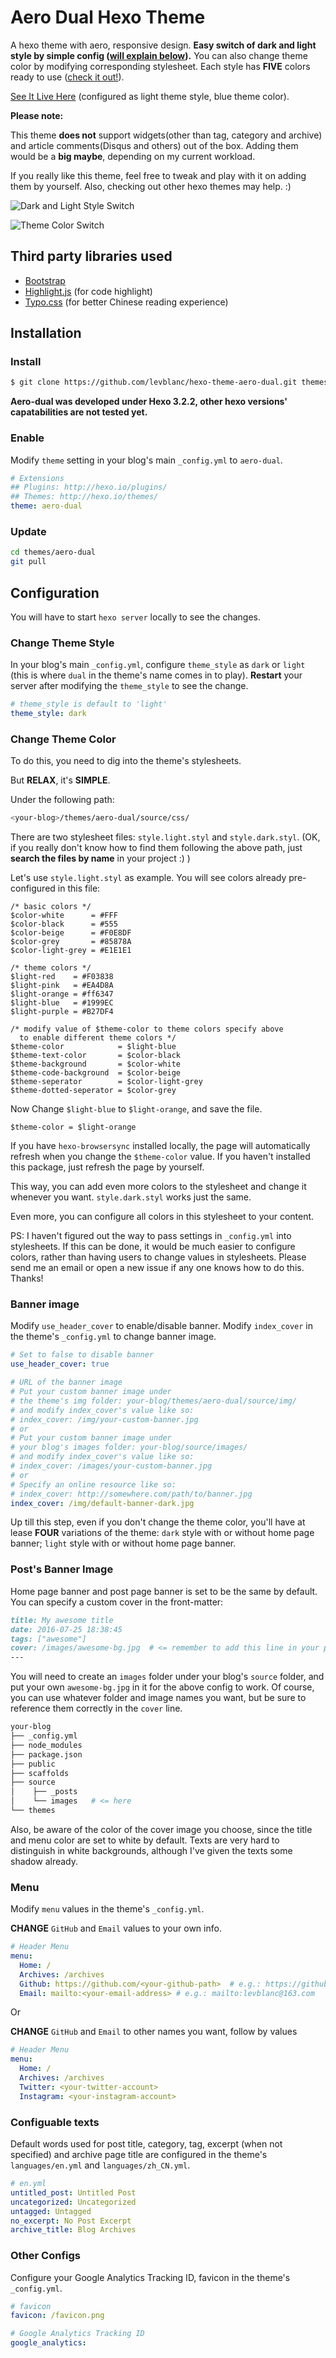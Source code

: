 # Aero Dual Hexo Theme

A hexo theme with aero, responsive design. **Easy switch of dark and light style by simple config ([will explain below](https://github.com/levblanc/hexo-theme-aero-dual#configuration)).** You can also change theme color by modifying corresponding stylesheet. Each style has **FIVE** colors ready to use ([check it out!](https://github.com/levblanc/hexo-theme-aero-dual#change-theme-color)).

[See It Live Here](https://levblanc.github.io/) (configured as light theme style, blue theme color).

**Please note:**

This theme **does not** support widgets(other than tag, category and archive) and article comments(Disqus and others) out of the box. Adding them would be a **big maybe**, depending on my current workload. 

If you really like this theme, feel free to tweak and play with it on adding them by yourself. Also, checking out other hexo themes may help. :)

![Dark and Light Style Switch](https://github.com/levblanc/hexo-theme-aero-dual/blob/master/source/img/aero-dual-thumbnail.jpg)

![Theme Color Switch](https://github.com/levblanc/hexo-theme-aero-dual/blob/master/source/img/aero-dual-color-change.jpg)


## Third party libraries used
- [Bootstrap](http://getbootstrap.com/css/)
- [Highlight.js](https://highlightjs.org/) (for code highlight)
- [Typo.css](https://github.com/sofish/typo.css) (for better Chinese reading experience)


## Installation

### Install

``` bash
$ git clone https://github.com/levblanc/hexo-theme-aero-dual.git themes/aero-dual
```

**Aero-dual was developed under Hexo 3.2.2, other hexo versions' capatabilities are not tested yet.**


### Enable

Modify `theme` setting in your blog's main `_config.yml` to `aero-dual`.


``` yaml
# Extensions
## Plugins: http://hexo.io/plugins/
## Themes: http://hexo.io/themes/
theme: aero-dual
```


### Update

``` bash
cd themes/aero-dual
git pull
```


## Configuration

You will have to start `hexo server` locally to see the changes.


### Change Theme Style

In your blog's main `_config.yml`, configure `theme_style` as `dark` or `light` (this is where `dual` in the theme's name comes in to play). **Restart** your server after modifying the `theme_style` to see the change.

``` yaml
# theme_style is default to 'light'
theme_style: dark
```

### Change Theme Color

To do this, you need to dig into the theme's stylesheets.

But **RELAX**, it's **SIMPLE**.

Under the following path:

``` bash
<your-blog>/themes/aero-dual/source/css/
```

There are two stylesheet files: `style.light.styl` and `style.dark.styl`.
(OK, if you really don't know how to find them following the above path, just **search the files by name** in your project :) )

Let's use `style.light.styl` as example. You will see colors already pre-configured in this file:

``` stylus
/* basic colors */
$color-white      = #FFF
$color-black      = #555
$color-beige      = #F0E8DF
$color-grey       = #85878A
$color-light-grey = #E1E1E1

/* theme colors */
$light-red    = #F03838
$light-pink   = #EA4D8A
$light-orange = #ff6347
$light-blue   = #1999EC
$light-purple = #B27DF4

/* modify value of $theme-color to theme colors specify above
  to enable different theme colors */
$theme-color            = $light-blue   
$theme-text-color       = $color-black
$theme-background       = $color-white
$theme-code-background  = $color-beige
$theme-seperator        = $color-light-grey
$theme-dotted-seperator = $color-grey
```

Now Change `$light-blue` to `$light-orange`, and save the file.

``` stylus
$theme-color = $light-orange
```

If you have `hexo-browsersync` installed locally, the page will automatically refresh when you change the `$theme-color` value. If you haven't installed this package, just refresh the page by yourself.

This way, you can add even more colors to the stylesheet and change it whenever you want. `style.dark.styl` works just the same.

Even more, you can configure all colors in this stylesheet to your content.

PS: I haven't figured out the way to pass settings in `_config.yml` into stylesheets. If this can be done, it would be much easier to configure colors, rather than having users to change values in stylesheets. Please send me an email or open a new issue if any one knows how to do this. Thanks!


### Banner image

Modify `use_header_cover` to enable/disable banner.
Modify `index_cover` in the theme's `_config.yml` to change banner image.

``` yaml
# Set to false to disable banner
use_header_cover: true

# URL of the banner image
# Put your custom banner image under
# the theme's img folder: your-blog/themes/aero-dual/source/img/
# and modify index_cover's value like so:
# index_cover: /img/your-custom-banner.jpg
# or
# Put your custom banner image under
# your blog's images folder: your-blog/source/images/
# and modify index_cover's value like so:
# index_cover: /images/your-custom-banner.jpg
# or
# Specify an online resource like so:
# index_cover: http://somewhere.com/path/to/banner.jpg
index_cover: /img/default-banner-dark.jpg
```

Up till this step, even if you don't change the theme color, you'll have at lease **FOUR** variations of the theme: `dark` style with or without home page banner; `light` style with or without home page banner.


### Post's Banner Image

Home page banner and post page banner is set to be the same by default.
You can specify a custom cover in the front-matter:

``` markdown
title: My awesome title
date: 2016-07-25 18:38:45
tags: ["awesome"]
cover: /images/awesome-bg.jpg  # <= remember to add this line in your post
---
```

You will need to create an `images` folder under your blog's `source` folder, and put your own `awesome-bg.jpg` in it for the above config to work. Of course, you can use whatever folder and image names you want, but be sure to reference them correctly in the `cover` line.

``` bash
your-blog
├── _config.yml
├── node_modules
├── package.json
├── public
├── scaffolds
├── source
│    ├── _posts
│    └── images   # <= here
└── themes
```

Also, be aware of the color of the cover image you choose, since the title and menu color are set to white by default. Texts are very hard to distinguish in white backgrounds, although I've given the texts some shadow already.


### Menu

Modify `menu` values in the theme's `_config.yml`.

**CHANGE** `GitHub` and `Email` values to your own info.

``` yaml
# Header Menu
menu:
  Home: /
  Archives: /archives
  Github: https://github.com/<your-github-path>  # e.g.: https://github.com/levblanc
  Email: mailto:<your-email-address> # e.g.: mailto:levblanc@163.com
```

Or 

**CHANGE** `GitHub` and `Email` to other names you want, follow by values

``` yaml
# Header Menu
menu:
  Home: /
  Archives: /archives
  Twitter: <your-twitter-account>
  Instagram: <your-instagram-account>
```

### Configuable texts

Default words used for post title, category, tag, excerpt (when not specified) and archive page title are configured in the theme's `languages/en.yml` and `languages/zh_CN.yml`.

``` yaml
# en.yml
untitled_post: Untitled Post
uncategorized: Uncategorized
untagged: Untagged
no_excerpt: No Post Excerpt
archive_title: Blog Archives
```


### Other Configs

Configure your Google Analytics Tracking ID, favicon in the theme's `_config.yml`.

``` yaml
# favicon
favicon: /favicon.png

# Google Analytics Tracking ID
google_analytics:
```
